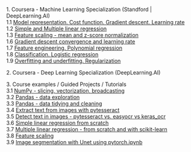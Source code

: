 <p>
1. Coursera - Machine Learning Specialization (Standford | DeepLearning.AI) 
<br>1.1 <a href="courses/1.01_Model%20representation.%20Cost%20function.%20Gradient%20descent.%20Learning%20rate.ipynb">Model representation. Cost function. Gradient descent. Learning rate</a>
<br>1.2 <a href="courses/1.02_Simple%20and%20Multiple%20linear%20regression.ipynb">Simple and Multiple linear regression</a>
<br>1.3 <a href="courses/1.03_Feature%20scaling%20-%20mean%20and%20z-score%20normalization.ipynb">Feature scaling - mean and z-score normalization</a>
<br>1.6 <a href="courses/1.04_Gradient%20descent%20convergence%20and%20learning%20rate.ipynb">Gradient descent convergence and learning rate</a> 
<br>1.7 <a href="courses/1.05_%20Feature%20engineering.%20Polynomial%20regression.ipynb">Feature engineering. Polynomial regression</a>
<br>1.8 <a href="courses/1.06_Classification.%20Logistic%20regression.ipynb">Classification. Logistic regression</a> 
<br>1.9 <a href="courses/1.07_Overfitting%20and%20underfitting.%20Regularization.ipynb">Overfitting and underfitting. Regularization</a> 
<p>
2. Coursera - Deep Learning Specialization (DeepLearning.AI)
</p>
<p>
3. Course examples / Guided Projects / Tutorials
<br>3.1 <a href="courses/3.01_NumPy%20-%20slicing%2C%20vectorization%2C%20broadcasting.ipynb">NumPy - slicing, vectorization, broadcasting</a>   
<br>3.2 <a href="courses/3.02_Pandas%20-%20data%20exploration">Pandas - data exploration</a>    
<br>3.3 <a href="courses/3.03_Pandas%20-%20data%20tidying%20and%20cleaning.ipynb">Pandas - data tidying and cleaning</a>    
<br>3.4 <a href="courses/3.04_Extract%20text%20from%20image%20with%20pytesseract.ipynb">Extract text from images with pytesseract</a>
<br>3.5 <a href="courses/3.05_Detect%20text%20in%20images%20-%20pytesseract%20vs.%20easyocr%20vs%20keras_ocr.ipynb">Detect text in images - pytesseract vs. easyocr vs keras_ocr</a>
<br>3.6 <a href="courses/3.06_Simple%20linear%20regression.ipynb">Simple linear regression from scratch</a>  
<br>3.7 <a href="courses/3.07_Multiple%20linear%20regression%20-%20from%20scratch%20and%20with%20scikit-learn.ipynb">Multiple linear regression - from scratch and with scikit-learn</a>  
<br>3.8 <a href="courses/3.08_Feature%20scaling.ipynb">Feature scaling</a> 
<br>3.9 <a href="courses/3.09_Image%20segmentation%20with%20Unet%20using%20pytorch.ipynb">Image segmentation with Unet using pytorch.ipynb</a> 
</p>

 